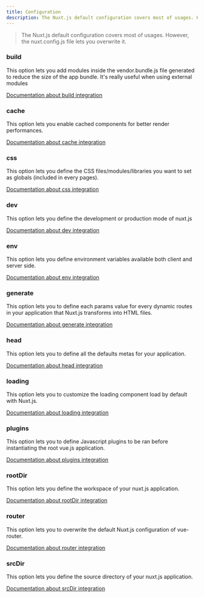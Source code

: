 ```yaml
---
title: Configuration
description: The Nuxt.js default configuration covers most of usages. However, the nuxt.config.js file lets you overwrite it.
---
```


> The Nuxt.js default configuration covers most of usages. However, the nuxt.config.js file lets you overwrite it.

### build

This option lets you add modules inside the vendor.bundle.js file generated to reduce the size of the app bundle. It's really useful when using external modules

[Documentation about build integration](/api/configuration-build)

### cache

This option lets you enable cached components for better render performances.

[Documentation about cache integration](/api/configuration-cache)

### css

This option lets you define the CSS files/modules/libraries you want to set as globals (included in every pages).

[Documentation about css integration](/api/configuration-css)

### dev

This option lets you define the development or production mode of nuxt.js

[Documentation about dev integration](/api/configuration-dev)

### env

This option lets you define environment variables available both client and server side.

[Documentation about env integration](/api/configuration-env)

### generate

This option lets you to define each params value for every dynamic routes in your application that Nuxt.js transforms into HTML files.

[Documentation about generate integration](/api/configuration-generate)

### head

This option lets you to define all the defaults metas for your application.

[Documentation about head integration](/api/configuration-head)

### loading

This option lets you to customize the loading component load by default with Nuxt.js.

[Documentation about loading integration](/api/configuration-loading)

### plugins

This option lets you to define Javascript plugins to be ran before instantiating the root vue.js application.

[Documentation about plugins integration](/api/configuration-plugins)

### rootDir

This option lets you define the workspace of your nuxt.js application.

[Documentation about rootDir integration](/api/configuration-rootdir)

### router

This option lets you to overwrite the default Nuxt.js configuration of vue-router.

[Documentation about router integration](/api/configuration-router)

### srcDir

This option lets you define the source directory of your nuxt.js application.

[Documentation about srcDir integration](/api/configuration-srcdir)
